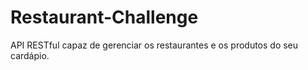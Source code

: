 # Restaurant-Challenge
API RESTful capaz de gerenciar os restaurantes e os produtos do seu cardápio.
